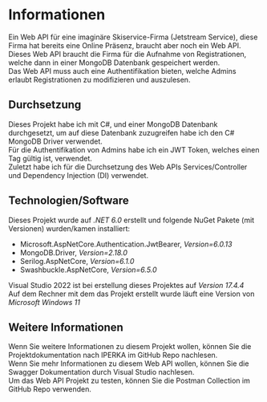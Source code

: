 # Informationen
Ein Web API für eine imaginäre Skiservice-Firma (Jetstream Service), diese Firma hat bereits eine Online Präsenz, braucht aber noch ein Web API.  
Dieses Web API braucht die Firma für die Aufnahme von Registrationen, welche dann in einer MongoDB Datenbank gespeichert werden.  
Das Web API muss auch eine Authentifikation bieten, welche Admins erlaubt Registrationen zu modifizieren und auszulesen.  

## Durchsetzung

Dieses Projekt habe ich mit C#, und einer MongoDB Datenbank durchgesetzt, um auf diese Datenbank zuzugreifen habe ich den C# MongoDB Driver verwendet.  
Für die Authentifikation von Admins habe ich ein JWT Token, welches einen Tag gültig ist, verwendet.  
Zuletzt habe ich für die Durchsetzung des Web APIs Services/Controller und Dependency Injection (DI) verwendet.

## Technologien/Software
Dieses Projekt wurde auf *.NET 6.0* erstellt und folgende NuGet Pakete (mit Versionen) wurden/kamen installiert:  
- Microsoft.AspNetCore.Authentication.JwtBearer, *Version=6.0.13*
- MongoDB.Driver, *Version=2.18.0*
- Serilog.AspNetCore, *Version=6.1.0*
- Swashbuckle.AspNetCore, *Version=6.5.0*  

Visual Studio 2022 ist bei erstellung dieses Projektes auf *Version 17.4.4*  
Auf dem Rechner mit dem das Projekt erstellt wurde läuft eine Version von *Microsoft Windows 11*

## Weitere Informationen

Wenn Sie weitere Informationen zu diesem Projekt wollen, können Sie die Projektdokumentation nach IPERKA im GitHub Repo nachlesen.  
Wenn Sie mehr Informationen zu diesem Web API wollen, können Sie die Swagger Dokumentation durch Visual Studio nachlesen.  
Um das Web API Projekt zu testen, können Sie die Postman Collection im GitHub Repo verwenden.
